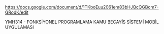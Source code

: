 https://docs.google.com/document/d/1TKboEuu2061em83bHJQcQGBcm7-GRodK/edit

YMH314 - FONKSİYONEL PROGRAMLAMA
KAMU BECAYİS SİSTEMİ MOBİL UYGULAMASI

